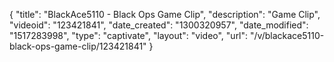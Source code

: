 {
    "title": "BlackAce5110 - Black Ops Game Clip",
    "description": "Game Clip",
    "videoid": "123421841",
    "date_created": "1300320957",
    "date_modified": "1517283998",
    "type": "captivate",
    "layout": "video",
    "url": "\/v\/blackace5110-black-ops-game-clip\/123421841"
}